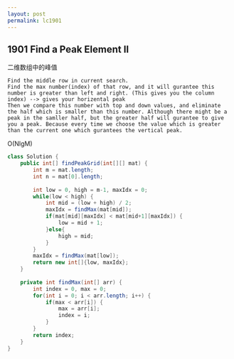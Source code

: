 ```yaml
---
layout: post
permalink: lc1901 
---
```


## 1901	Find a Peak Element II

二维数组中的峰值

    Find the middle row in current search.
    Find the max number(index) of that row, and it will gurantee this number is greater than left and right. (This gives you the column index) --> gives your horizental peak
    Then we compare this number with top and down values, and eliminate the half which is smaller than this number. Although there might be a peak in the samller half, but the greater half will gurantee to give you a peak. Because every time we choose the value which is greater than the current one which gurantees the vertical peak.

O(NlgM)

```java
class Solution {
    public int[] findPeakGrid(int[][] mat) {
        int m = mat.length;
        int n = mat[0].length;
        
        int low = 0, high = m-1, maxIdx = 0;
        while(low < high) {
            int mid = (low + high) / 2;
            maxIdx = findMax(mat[mid]);
            if(mat[mid][maxIdx] < mat[mid+1][maxIdx]) {
                low = mid + 1;
            }else{
                high = mid;
            }
        }
		maxIdx = findMax(mat[low]);
        return new int[]{low, maxIdx};
    }
    
    private int findMax(int[] arr) {
        int index = 0, max = 0;
        for(int i = 0; i < arr.length; i++) {
            if(max < arr[i]) {
                max = arr[i];
                index = i;
            }
        }
        return index;
    }
}
```